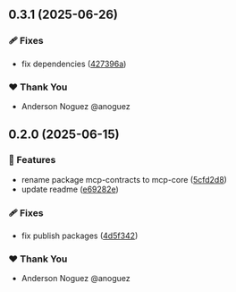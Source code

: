 ## 0.3.1 (2025-06-26)

### 🩹 Fixes

- fix dependencies ([427396a](https://github.com/anoguez/ngz-ai-tools/commit/427396a))

### ❤️ Thank You

- Anderson Noguez @anoguez

## 0.2.0 (2025-06-15)

### 🚀 Features

- rename package mcp-contracts to mcp-core ([5cfd2d8](https://github.com/anoguez/ngz-ai-tools/commit/5cfd2d8))
- update readme ([e69282e](https://github.com/anoguez/ngz-ai-tools/commit/e69282e))

### 🩹 Fixes

- fix publish packages ([4d5f342](https://github.com/anoguez/ngz-ai-tools/commit/4d5f342))

### ❤️ Thank You

- Anderson Noguez @anoguez
